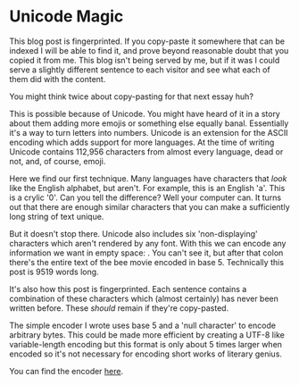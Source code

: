 # Unicode Magic

This blog post is fingerprinted. If you copy-paste it somewhere that can be indexed I will be able to find it, and prove beyond reasonable doubt that you copied it from me. This blog isn't being served by me, but if it was I could serve a slightly different sentence to each visitor and see what each of them did with the content.

You might think twice about copy-pasting for that next essay huh?

This is possible because of Unicode. You might have heard of it in a story about them adding more emojis or something else equally banal. Essentially it's a way to turn letters into numbers. Unicode is an extension for the ASCII encoding which adds support for more languages. At the time of writing Unicode contains 112,956 characters from almost every language, dead or not, and, of course, emoji.

Here we find our first technique. Many languages have characters that *look* like the English alphabet, but aren't. For example, this is an English 'a'. This is a crylic '0'. Can you tell the difference? Well your computer can. It turns out that there are enough similar characters that you can make a sufficiently long string of text unique.

But it doesn't stop there. Unicode also includes six 'non-displaying' characters which aren't rendered by any font. With this we can encode any information we want in empty space: . You can't see it, but after that colon there's the entire text of the bee movie encoded in base 5. Technically this post is 9519 words long.

It's also how this post is fingerprinted. Each sentence contains a combination of these characters which (almost certainly) has never been written before. These *should* remain if they're copy-pasted.

The simple encoder I wrote uses base 5 and a 'null character' to encode arbitrary bytes. This could be made more efficient by creating a UTF-8 like variable-length encoding but this format is only about 5 times larger when encoded so it's not necessary for encoding short works of literary genius.

You can find the encoder [here](https://github.com/zacps/invis-encoder).
